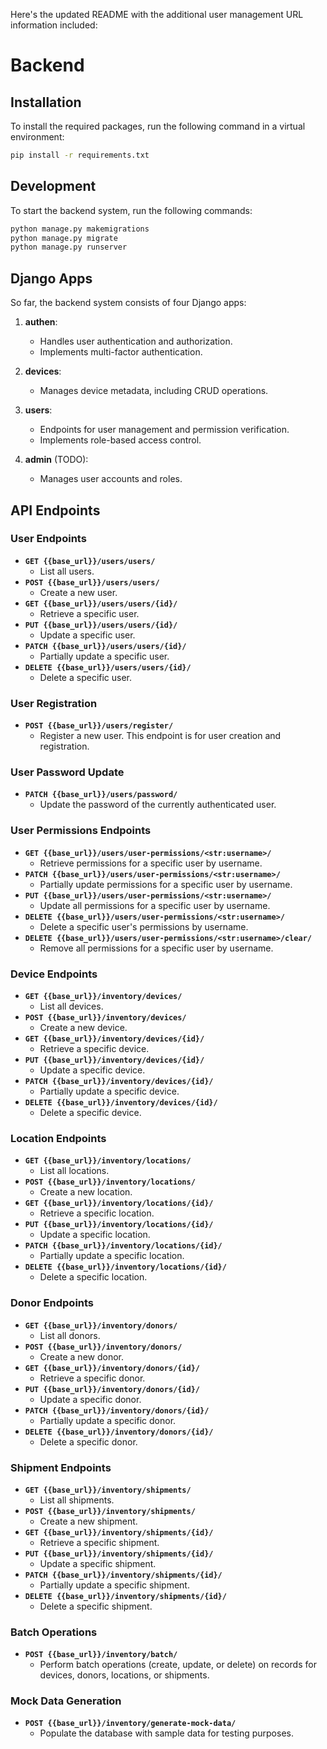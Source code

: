 Here's the updated README with the additional user management URL information included:

# Backend

## Installation

To install the required packages, run the following command in a virtual environment:

```bash
pip install -r requirements.txt
```

## Development

To start the backend system, run the following commands:

```bash
python manage.py makemigrations
python manage.py migrate
python manage.py runserver
```

## Django Apps

So far, the backend system consists of four Django apps:

1. **authen**:
    - Handles user authentication and authorization.
    - Implements multi-factor authentication.

2. **devices**:
    - Manages device metadata, including CRUD operations.

3. **users**:
    - Endpoints for user management and permission verification.
    - Implements role-based access control.

4. **admin** (TODO):
    - Manages user accounts and roles.

## API Endpoints

### User Endpoints

- **`GET {{base_url}}/users/users/`**
  - List all users.
- **`POST {{base_url}}/users/users/`**
  - Create a new user.
- **`GET {{base_url}}/users/users/{id}/`**
  - Retrieve a specific user.
- **`PUT {{base_url}}/users/users/{id}/`**
  - Update a specific user.
- **`PATCH {{base_url}}/users/users/{id}/`**
  - Partially update a specific user.
- **`DELETE {{base_url}}/users/users/{id}/`**
  - Delete a specific user.

### User Registration

- **`POST {{base_url}}/users/register/`**
  - Register a new user. This endpoint is for user creation and registration.

### User Password Update

- **`PATCH {{base_url}}/users/password/`**
  - Update the password of the currently authenticated user.

### User Permissions Endpoints

- **`GET {{base_url}}/users/user-permissions/<str:username>/`**
  - Retrieve permissions for a specific user by username.
- **`PATCH {{base_url}}/users/user-permissions/<str:username>/`**
  - Partially update permissions for a specific user by username.
- **`PUT {{base_url}}/users/user-permissions/<str:username>/`**
  - Update all permissions for a specific user by username.
- **`DELETE {{base_url}}/users/user-permissions/<str:username>/`**
  - Delete a specific user's permissions by username.
- **`DELETE {{base_url}}/users/user-permissions/<str:username>/clear/`**
  - Remove all permissions for a specific user by username.

### Device Endpoints

- **`GET {{base_url}}/inventory/devices/`**
  - List all devices.
- **`POST {{base_url}}/inventory/devices/`**
  - Create a new device.
- **`GET {{base_url}}/inventory/devices/{id}/`**
  - Retrieve a specific device.
- **`PUT {{base_url}}/inventory/devices/{id}/`**
  - Update a specific device.
- **`PATCH {{base_url}}/inventory/devices/{id}/`**
  - Partially update a specific device.
- **`DELETE {{base_url}}/inventory/devices/{id}/`**
  - Delete a specific device.

### Location Endpoints

- **`GET {{base_url}}/inventory/locations/`**
  - List all locations.
- **`POST {{base_url}}/inventory/locations/`**
  - Create a new location.
- **`GET {{base_url}}/inventory/locations/{id}/`**
  - Retrieve a specific location.
- **`PUT {{base_url}}/inventory/locations/{id}/`**
  - Update a specific location.
- **`PATCH {{base_url}}/inventory/locations/{id}/`**
  - Partially update a specific location.
- **`DELETE {{base_url}}/inventory/locations/{id}/`**
  - Delete a specific location.

### Donor Endpoints

- **`GET {{base_url}}/inventory/donors/`**
  - List all donors.
- **`POST {{base_url}}/inventory/donors/`**
  - Create a new donor.
- **`GET {{base_url}}/inventory/donors/{id}/`**
  - Retrieve a specific donor.
- **`PUT {{base_url}}/inventory/donors/{id}/`**
  - Update a specific donor.
- **`PATCH {{base_url}}/inventory/donors/{id}/`**
  - Partially update a specific donor.
- **`DELETE {{base_url}}/inventory/donors/{id}/`**
  - Delete a specific donor.

### Shipment Endpoints

- **`GET {{base_url}}/inventory/shipments/`**
  - List all shipments.
- **`POST {{base_url}}/inventory/shipments/`**
  - Create a new shipment.
- **`GET {{base_url}}/inventory/shipments/{id}/`**
  - Retrieve a specific shipment.
- **`PUT {{base_url}}/inventory/shipments/{id}/`**
  - Update a specific shipment.
- **`PATCH {{base_url}}/inventory/shipments/{id}/`**
  - Partially update a specific shipment.
- **`DELETE {{base_url}}/inventory/shipments/{id}/`**
  - Delete a specific shipment.

### Batch Operations

- **`POST {{base_url}}/inventory/batch/`**
  - Perform batch operations (create, update, or delete) on records for devices, donors, locations, or shipments.

### Mock Data Generation

- **`POST {{base_url}}/inventory/generate-mock-data/`**
  - Populate the database with sample data for testing purposes.
